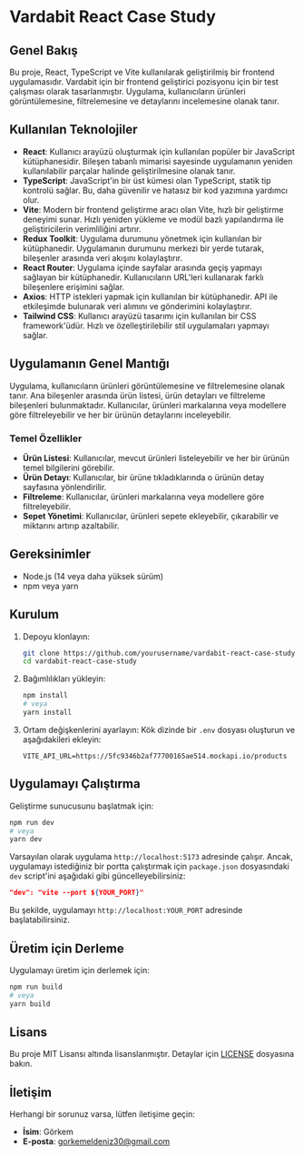 # Vardabit React Case Study

## Genel Bakış

Bu proje, React, TypeScript ve Vite kullanılarak geliştirilmiş bir frontend uygulamasıdır. Vardabit için bir frontend geliştirici pozisyonu için bir test çalışması olarak tasarlanmıştır. Uygulama, kullanıcıların ürünleri görüntülemesine, filtrelemesine ve detaylarını incelemesine olanak tanır.

## Kullanılan Teknolojiler

- **React**: Kullanıcı arayüzü oluşturmak için kullanılan popüler bir JavaScript kütüphanesidir. Bileşen tabanlı mimarisi sayesinde uygulamanın yeniden kullanılabilir parçalar halinde geliştirilmesine olanak tanır.
- **TypeScript**: JavaScript'in bir üst kümesi olan TypeScript, statik tip kontrolü sağlar. Bu, daha güvenilir ve hatasız bir kod yazımına yardımcı olur.
- **Vite**: Modern bir frontend geliştirme aracı olan Vite, hızlı bir geliştirme deneyimi sunar. Hızlı yeniden yükleme ve modül bazlı yapılandırma ile geliştiricilerin verimliliğini artırır.
- **Redux Toolkit**: Uygulama durumunu yönetmek için kullanılan bir kütüphanedir. Uygulamanın durumunu merkezi bir yerde tutarak, bileşenler arasında veri akışını kolaylaştırır.
- **React Router**: Uygulama içinde sayfalar arasında geçiş yapmayı sağlayan bir kütüphanedir. Kullanıcıların URL'leri kullanarak farklı bileşenlere erişimini sağlar.
- **Axios**: HTTP istekleri yapmak için kullanılan bir kütüphanedir. API ile etkileşimde bulunarak veri alımını ve gönderimini kolaylaştırır.
- **Tailwind CSS**: Kullanıcı arayüzü tasarımı için kullanılan bir CSS framework'üdür. Hızlı ve özelleştirilebilir stil uygulamaları yapmayı sağlar.

## Uygulamanın Genel Mantığı

Uygulama, kullanıcıların ürünleri görüntülemesine ve filtrelemesine olanak tanır. Ana bileşenler arasında ürün listesi, ürün detayları ve filtreleme bileşenleri bulunmaktadır. Kullanıcılar, ürünleri markalarına veya modellere göre filtreleyebilir ve her bir ürünün detaylarını inceleyebilir.

### Temel Özellikler

- **Ürün Listesi**: Kullanıcılar, mevcut ürünleri listeleyebilir ve her bir ürünün temel bilgilerini görebilir.
- **Ürün Detayı**: Kullanıcılar, bir ürüne tıkladıklarında o ürünün detay sayfasına yönlendirilir.
- **Filtreleme**: Kullanıcılar, ürünleri markalarına veya modellere göre filtreleyebilir.
- **Sepet Yönetimi**: Kullanıcılar, ürünleri sepete ekleyebilir, çıkarabilir ve miktarını artırıp azaltabilir.

## Gereksinimler

- Node.js (14 veya daha yüksek sürüm)
- npm veya yarn

## Kurulum

1. Depoyu klonlayın:

   ```bash
   git clone https://github.com/yourusername/vardabit-react-case-study.git
   cd vardabit-react-case-study
   ```

2. Bağımlılıkları yükleyin:

   ```bash
   npm install
   # veya
   yarn install
   ```

3. Ortam değişkenlerini ayarlayın:
   Kök dizinde bir `.env` dosyası oluşturun ve aşağıdakileri ekleyin:
   ```env
   VITE_API_URL=https://5fc9346b2af77700165ae514.mockapi.io/products
   ```

## Uygulamayı Çalıştırma

Geliştirme sunucusunu başlatmak için:

```bash
npm run dev
# veya
yarn dev
```

Varsayılan olarak uygulama `http://localhost:5173` adresinde çalışır. Ancak, uygulamayı istediğiniz bir portta çalıştırmak için `package.json` dosyasındaki `dev` script'ini aşağıdaki gibi güncelleyebilirsiniz:

```json
"dev": "vite --port ${YOUR_PORT}"
```

Bu şekilde, uygulamayı `http://localhost:YOUR_PORT` adresinde başlatabilirsiniz.

## Üretim için Derleme

Uygulamayı üretim için derlemek için:

```bash
npm run build
# veya
yarn build
```

## Lisans

Bu proje MIT Lisansı altında lisanslanmıştır. Detaylar için [LICENSE](LICENSE) dosyasına bakın.

## İletişim

Herhangi bir sorunuz varsa, lütfen iletişime geçin:

- **İsim**: Görkem
- **E-posta**: gorkemeldeniz30@gmail.com
